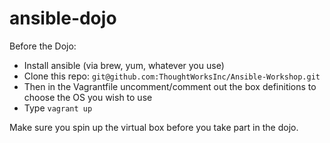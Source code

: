 ansible-dojo
============

Before the Dojo:
- Install ansible (via brew, yum, whatever you use)
- Clone this repo: ```git@github.com:ThoughtWorksInc/Ansible-Workshop.git```
- Then in the Vagrantfile uncomment/comment out the box definitions to choose the OS you wish to use
- Type ```vagrant up```

Make sure you spin up the virtual box before you take part in the dojo.
